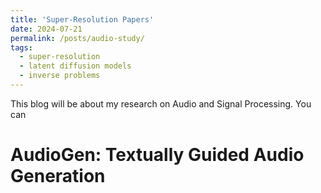 ```yaml
---
title: 'Super-Resolution Papers'
date: 2024-07-21
permalink: /posts/audio-study/
tags:
  - super-resolution
  - latent diffusion models
  - inverse problems
---
```


This blog will be about my research on Audio and Signal Processing. You can

AudioGen: Textually Guided Audio Generation
======
